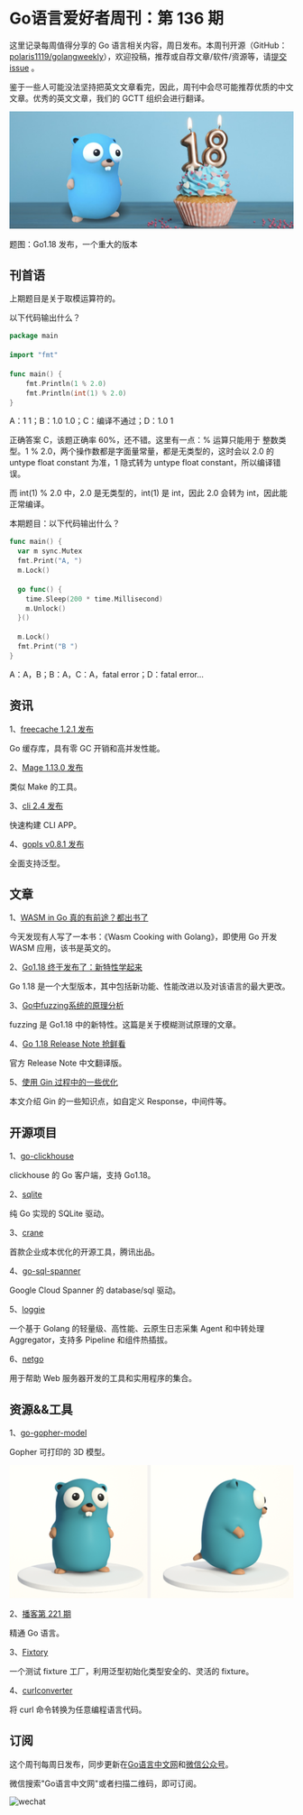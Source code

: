 # Go语言爱好者周刊：第 136 期

这里记录每周值得分享的 Go 语言相关内容，周日发布。本周刊开源（GitHub：[polaris1119/golangweekly](https://github.com/polaris1119/golangweekly)），欢迎投稿，推荐或自荐文章/软件/资源等，请[提交 issue](https://github.com/polaris1119/golangweekly/issues) 。

鉴于一些人可能没法坚持把英文文章看完，因此，周刊中会尽可能推荐优质的中文文章。优秀的英文文章，我们的 GCTT 组织会进行翻译。

![](imgs/issue136/cover.jpeg)

题图：Go1.18 发布，一个重大的版本

## 刊首语

上期题目是关于取模运算符的。

以下代码输出什么？

```go
package main

import "fmt"

func main() {
	fmt.Println(1 % 2.0)
	fmt.Println(int(1) % 2.0)
}
```

A：1 1；B：1.0 1.0；C：编译不通过；D：1.0 1

正确答案 C，该题正确率 60%，还不错。这里有一点：% 运算只能用于 整数类型。1 % 2.0，两个操作数都是字面量常量，都是无类型的，这时会以 2.0 的 untype float constant 为准，1 隐式转为 untype float constant，所以编译错误。

而 int(1) % 2.0 中，2.0 是无类型的，int(1) 是 int，因此 2.0 会转为 int，因此能正常编译。

本期题目：以下代码输出什么？

```go
func main() {
  var m sync.Mutex
  fmt.Print("A, ")
  m.Lock()

  go func() {
    time.Sleep(200 * time.Millisecond)
    m.Unlock()
  }()

  m.Lock()
  fmt.Print("B ")
}
```

A：A，B；B：A，C：A，fatal error；D：fatal error...

## 资讯

1、[freecache 1.2.1 发布](https://github.com/coocood/freecache)

Go 缓存库，具有零 GC 开销和高并发性能。

2、[Mage 1.13.0 发布](https://magefile.org/)

类似 Make 的工具。

3、[cli 2.4 发布](https://github.com/urfave/cli)

快速构建 CLI APP。

4、[gopls v0.8.1 发布](https://github.com/golang/tools/releases/tag/gopls%2Fv0.8.1)

全面支持泛型。

## 文章

1、[WASM in Go 真的有前途？都出书了](https://mp.weixin.qq.com/s/P7B_H-0Qy7EEoaXTllULbQ)

今天发现有人写了一本书：《Wasm Cooking with Golang》，即使用 Go 开发 WASM 应用，该书是英文的。

2、[Go1.18 终于发布了：新特性学起来](https://mp.weixin.qq.com/s/tjHOd6jvGj7tpmf1K4wlYg)

Go 1.18 是一个大型版本，其中包括新功能、性能改进以及对该语言的最大更改。

3、[Go中fuzzing系统的原理分析](https://mp.weixin.qq.com/s/d8LslW77d8TiWzVkGoBGEw)

fuzzing 是 Go1.18 中的新特性。这篇是关于模糊测试原理的文章。

4、[Go 1.18 Release Note 抢鲜看](https://mp.weixin.qq.com/s/YLbD5brlXLvF0_P9FuUQng)

官方 Release Note 中文翻译版。

5、[使用 Gin 过程中的一些优化](https://mp.weixin.qq.com/s/fTFKKhRdMcJV9j0JOjxEyQ)

本文介绍 Gin 的一些知识点，如自定义 Response，中间件等。

## 开源项目

1、[go-clickhouse](https://github.com/uptrace/go-clickhouse)

clickhouse 的 Go 客户端，支持 Go1.18。

2、[sqlite](https://gitlab.com/cznic/sqlite)

纯 Go 实现的 SQLite 驱动。

3、[crane](https://github.com/gocrane/crane/)

首款企业成本优化的开源工具，腾讯出品。

4、[go-sql-spanner](https://github.com/googleapis/go-sql-spanner)

Google Cloud Spanner 的 database/sql 驱动。

5、[loggie](https://github.com/loggie-io/loggie)

一个基于 Golang 的轻量级、高性能、云原生日志采集 Agent 和中转处理 Aggregator，支持多 Pipeline 和组件热插拔。

6、[netgo](https://github.com/AletheiaWareLLC/netgo)

用于帮助 Web 服务器开发的工具和实用程序的集合。

## 资源&&工具

1、[go-gopher-model](https://github.com/justinribeiro/go-gopher-model)

Gopher 可打印的 3D 模型。

![](imgs/issue136/go-gopher-model.png)

2、[播客第 221 期](https://changelog.com/gotime/221)

精通 Go 语言。

3、[Fixtory](https://github.com/k-yomo/fixtory)

一个测试 fixture 工厂，利用泛型初始化类型安全的、灵活的 fixture。

4、[curlconverter](https://curlconverter.com/)

将 curl 命令转换为任意编程语言代码。

## 订阅

这个周刊每周日发布，同步更新在[Go语言中文网](https://studygolang.com/go/weekly)和[微信公众号](https://weixin.sogou.com/weixin?query=Go%E8%AF%AD%E8%A8%80%E4%B8%AD%E6%96%87%E7%BD%91)。

微信搜索"Go语言中文网"或者扫描二维码，即可订阅。

![wechat](imgs/wechat.png)
